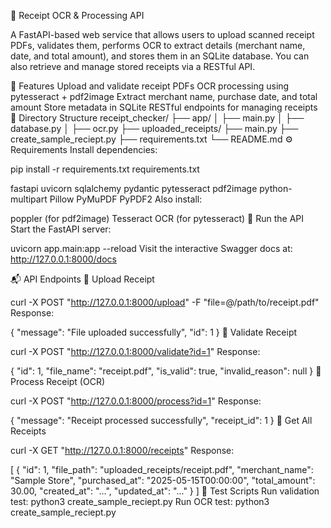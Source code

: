 🧾 Receipt OCR & Processing API

A FastAPI-based web service that allows users to upload scanned receipt PDFs, validates them, performs OCR to extract details (merchant name, date, and total amount), and stores them in an SQLite database. You can also retrieve and manage stored receipts via a RESTful API.

🔧 Features
Upload and validate receipt PDFs
OCR processing using pytesseract + pdf2image
Extract merchant name, purchase date, and total amount
Store metadata in SQLite
RESTful endpoints for managing receipts
📁 Directory Structure
receipt_checker/
├── app/
│   ├── main.py
│   ├── database.py
│   ├── ocr.py
├── uploaded_receipts/
├── main.py
├── create_sample_reciept.py
├── requirements.txt
└── README.md
⚙️ Requirements
Install dependencies:

pip install -r requirements.txt
requirements.txt

fastapi
uvicorn
sqlalchemy
pydantic
pytesseract
pdf2image
python-multipart
Pillow
PyMuPDF
PyPDF2
Also install:

poppler (for pdf2image)
Tesseract OCR (for pytesseract)
🚀 Run the API
Start the FastAPI server:

uvicorn app.main:app --reload
Visit the interactive Swagger docs at:
http://127.0.0.1:8000/docs

📬 API Endpoints
🔹 Upload Receipt

curl -X POST "http://127.0.0.1:8000/upload" -F "file=@/path/to/receipt.pdf"
Response:

{
  "message": "File uploaded successfully",
  "id": 1
}
🔹 Validate Receipt

curl -X POST "http://127.0.0.1:8000/validate?id=1"
Response:

{
  "id": 1,
  "file_name": "receipt.pdf",
  "is_valid": true,
  "invalid_reason": null
}
🔹 Process Receipt (OCR)

curl -X POST "http://127.0.0.1:8000/process?id=1"
Response:

{
  "message": "Receipt processed successfully",
  "receipt_id": 1
}
🔹 Get All Receipts

curl -X GET "http://127.0.0.1:8000/receipts"
Response:

[
  {
    "id": 1,
    "file_path": "uploaded_receipts/receipt.pdf",
    "merchant_name": "Sample Store",
    "purchased_at": "2025-05-15T00:00:00",
    "total_amount": 30.00,
    "created_at": "...",
    "updated_at": "..."
  }
]
🧪 Test Scripts
Run validation test:
python3 create_sample_reciept.py
Run OCR test:
python3 create_sample_reciept.py
